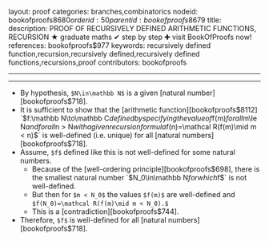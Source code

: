 layout: proof
categories: branches,combinatorics
nodeid: bookofproofs$8680
orderid: 50
parentid: bookofproofs$8679
title: 
description: PROOF OF RECURSIVELY DEFINED ARITHMETIC FUNCTIONS, RECURSION &#9733; graduate maths &#10004; step by step &#10010; visit BookOfProofs now!
references: bookofproofs$977
keywords: recursively defined function,recursion,recursively defined,recursively defined functions,recursions,proof
contributors: bookofproofs

---


---

* By hypothesis, `$N\in\mathbb N$` is a given [natural number][bookofproofs$718].
* It is sufficient to show that the [arithmetic function][bookofproofs$8112] `$f:\mathbb N\to\mathbb C$` defined by specifying the value of `$f(m)$` for all `$m\le N$` and for all `$n > N$` with a given recursion formula `$f(n)=\mathcal R(f(m)\mid m < n)$` is well-defined (i.e. unique) for all [natural numbers][bookofproofs$718].
* Assume, `$f$` defined like this is not well-defined for some natural numbers.
   * Because of the [well-ordering principle][bookofproofs$698], there is the smallest natural number `$N_0\in\mathbb N$` for which `$f$` is not well-defined.
   * But then for `$m < N_0$` the values `$f(m)$` are well-defined and `$f(N_0)=\mathcal R(f(m)\mid m < N_0).$`
   * This is a [contradiction][bookofproofs$744].
* Therefore, `$f$` is well-defined for all [natural numbers][bookofproofs$718].